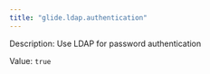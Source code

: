```yaml
---
title: "glide.ldap.authentication"
---
```


Description: Use LDAP for password authentication

Value: `true`